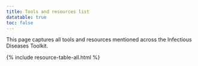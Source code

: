 ```yaml
---
title: Tools and resources list
datatable: true
toc: false
---
```


This page captures all tools and resources mentioned across the Infectious Diseases Toolkit. 

{% include resource-table-all.html %}


